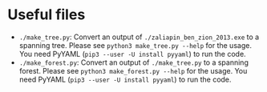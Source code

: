 # Useful files

- `./make_tree.py`: Convert an output of `./zaliapin_ben_zion_2013.exe` to a spanning tree.
    Please see `python3 make_tree.py --help` for the usage.
    You need PyYAML (`pip3 --user -U install pyyaml`) to run the code.
- `./make_forest.py`: Convert an output of `./make_tree.py` to a spanning forest.
    Please see `python3 make_forest.py --help` for the usage.
    You need PyYAML (`pip3 --user -U install pyyaml`) to run the code.
